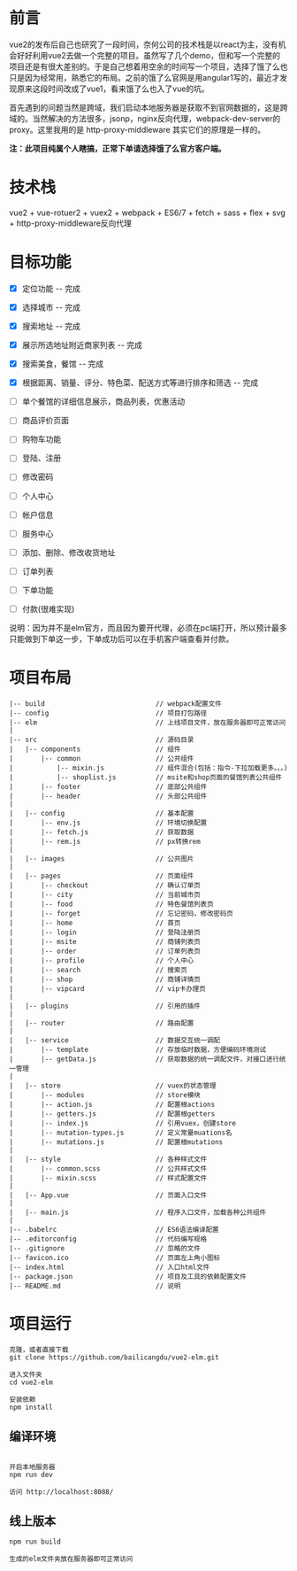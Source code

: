 # 前言

vue2的发布后自己也研究了一段时间，奈何公司的技术栈是以react为主，没有机会好好利用vue2去做一个完整的项目。虽然写了几个demo，但和写一个完整的项目还是有很大差别的。于是自己想着用空余的时间写一个项目，选择了饿了么也只是因为经常用，熟悉它的布局。之前的饿了么官网是用angular1写的，最近才发现原来这段时间改成了vue1，看来饿了么也入了vue的坑。


首先遇到的问题当然是跨域，我们启动本地服务器是获取不到官网数据的，这是跨域的。当然解决的方法很多，jsonp，nginx反向代理，webpack-dev-server的proxy。这里我用的是 http-proxy-middleware 其实它们的原理是一样的。


__注：此项目纯属个人瞎搞，正常下单请选择饿了么官方客户端。__


# 技术栈
vue2 + vue-rotuer2 + vuex2 + webpack + ES6/7 + fetch + sass + flex + svg + http-proxy-middleware反向代理 

# 目标功能
- [x] 定位功能 -- 完成
- [x] 选择城市 -- 完成
- [x] 搜索地址 -- 完成
- [x] 展示所选地址附近商家列表 -- 完成
- [x] 搜索美食，餐馆 -- 完成
- [x] 根据距离、销量、评分、特色菜、配送方式等进行排序和筛选 -- 完成
- [ ] 单个餐馆的详细信息展示，商品列表，优惠活动
- [ ] 商品评价页面
- [ ] 购物车功能
- [ ] 登陆、注册
- [ ] 修改密码
- [ ] 个人中心
- [ ] 帐户信息
- [ ] 服务中心
- [ ] 添加、删除、修改收货地址
- [ ] 订单列表
- [ ] 下单功能
- [ ] 付款(很难实现)


说明：因为并不是elm官方，而且因为要开代理，必须在pc端打开，所以预计最多只能做到下单这一步，下单成功后可以在手机客户端查看并付款。

# 项目布局
```
|-- build                            // webpack配置文件
|-- config                           // 项目打包路径
|-- elm                           	 // 上线项目文件，放在服务器即可正常访问
|
|-- src                              // 源码目录
|   |-- components                   // 组件
|       |-- common                   // 公共组件
|			|-- mixin.js             // 组件混合(包括：指令-下拉加载更多。。。)
|			|-- shoplist.js          // msite和shop页面的餐馆列表公共组件
|       |-- footer                   // 底部公共组件
|       |-- header                 	 // 头部公共组件
|
|   |-- config                       // 基本配置
|       |-- env.js                   // 环境切换配置
|       |-- fetch.js                 // 获取数据
|       |-- rem.js                   // px转换rem
|
|   |-- images                       // 公共图片
|
|   |-- pages                        // 页面组件
|       |-- checkout                 // 确认订单页
|       |-- city                     // 当前城市页
|		|-- food                 	 // 特色餐馆列表页
|       |-- forget                   // 忘记密码，修改密码页
|       |-- home                     // 首页
|       |-- login                    // 登陆注册页
|       |-- msite                    // 商铺列表页
|       |-- order                    // 订单列表页
|       |-- profile                  // 个人中心
|       |-- search                   // 搜索页
|       |-- shop                     // 商铺详情页
|       |-- vipcard                  // vip卡办理页
|
|   |-- plugins                      // 引用的插件
|
|   |-- router                       // 路由配置
|
|   |-- service                      // 数据交互统一调配
|		|-- template                 // 存放临时数据，方便编码环境测试
|		|-- getData.js               // 获取数据的统一调配文件，对接口进行统一管理
|
|   |-- store                        // vuex的状态管理
|       |-- modules                  // store模块
|       |-- action.js                // 配置根actions
|       |-- getters.js               // 配置根getters
|       |-- index.js                 // 引用vuex，创建store
|       |-- mutation-types.js        // 定义常量muations名
|       |-- mutations.js             // 配置根mutations
|
|   |-- style                        // 各种样式文件
|       |-- common.scss              // 公共样式文件
|       |-- mixin.scss               // 样式配置文件
|
|   |-- App.vue                      // 页面入口文件
|
|   |-- main.js                      // 程序入口文件，加载各种公共组件
|
|-- .babelrc                         // ES6语法编译配置
|-- .editorconfig                    // 代码编写规格
|-- .gitignore                       // 忽略的文件
|-- favicon.ico                      // 页面左上角小图标
|-- index.html                       // 入口html文件
|-- package.json                     // 项目及工具的依赖配置文件
|-- README.md                        // 说明
```



# 项目运行
```
克隆，或者直接下载
git clone https://github.com/bailicangdu/vue2-elm.git  

进入文件夹
cd vue2-elm

安装依赖
npm install
```

## 编译环境
```

开启本地服务器
npm run dev

访问 http://localhost:8088/
```


## 线上版本
```
npm run build

生成的elm文件夹放在服务器即可正常访问
```




